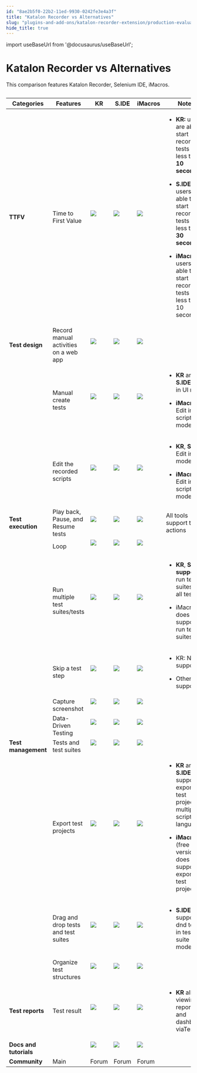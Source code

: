 ```yaml
---
id: "8ae2b5f0-22b2-11ed-9930-0242fe3e4a3f"
title: "Katalon Recorder vs Alternatives"
slug: "plugins-and-add-ons/katalon-recorder-extension/production-evaluation-center/katalon-recorder-vs-alternatives"
hide_title: true
---
```

import useBaseUrl from '@docusaurus/useBaseUrl';

  

# <a id="id" class="anchor_top_offset"/><a id="ariaid-title1" class="anchor_top_offset"/>Katalon Recorder vs Alternatives

  
    
<p xmlns="http://www.w3.org/1999/xhtml" className="p">This comparison features Katalon Recorder, Selenium IDE,   iMacros.</p> 
    
<table xmlns="http://www.w3.org/1999/xhtml" className="table anchor_top_offset" id="id__bea3d020-3957-47a3-b039-3b7b1779884f"><caption /><thead className="thead">     <tr className>       <th className="entry anchor_top_offset" id="id__bea3d020-3957-47a3-b039-3b7b1779884f__entry__1">         <strong className="ph b">Categories</strong>       </th>       <th className="entry anchor_top_offset" id="id__bea3d020-3957-47a3-b039-3b7b1779884f__entry__2">         <strong className="ph b">Features</strong>       </th>       <th className="entry anchor_top_offset" id="id__bea3d020-3957-47a3-b039-3b7b1779884f__entry__3">         <strong className="ph b">KR</strong>       </th>       <th className="entry anchor_top_offset" id="id__bea3d020-3957-47a3-b039-3b7b1779884f__entry__4">         <strong className="ph b">S.IDE</strong>       </th>       <th className="entry anchor_top_offset" id="id__bea3d020-3957-47a3-b039-3b7b1779884f__entry__5">         <strong className="ph b">iMacros</strong>       </th>       <th className="entry anchor_top_offset" id="id__bea3d020-3957-47a3-b039-3b7b1779884f__entry__6">         <strong className="ph b">Notes</strong>       </th>     </tr>   </thead><tbody className="tbody">     <tr className>       <td className="entry" headers="id__bea3d020-3957-47a3-b039-3b7b1779884f__entry__1 id__bea3d020-3957-47a3-b039-3b7b1779884f__entry__2 id__bea3d020-3957-47a3-b039-3b7b1779884f__entry__3 id__bea3d020-3957-47a3-b039-3b7b1779884f__entry__4 id__bea3d020-3957-47a3-b039-3b7b1779884f__entry__5 id__bea3d020-3957-47a3-b039-3b7b1779884f__entry__6 ">         <strong className="ph b">TTFV</strong>       </td>       <td className="entry" headers="id__bea3d020-3957-47a3-b039-3b7b1779884f__entry__1 id__bea3d020-3957-47a3-b039-3b7b1779884f__entry__2 id__bea3d020-3957-47a3-b039-3b7b1779884f__entry__3 id__bea3d020-3957-47a3-b039-3b7b1779884f__entry__4 id__bea3d020-3957-47a3-b039-3b7b1779884f__entry__5 id__bea3d020-3957-47a3-b039-3b7b1779884f__entry__6 ">Time to First Value</td>       <td className="entry" headers="id__bea3d020-3957-47a3-b039-3b7b1779884f__entry__1 id__bea3d020-3957-47a3-b039-3b7b1779884f__entry__2 id__bea3d020-3957-47a3-b039-3b7b1779884f__entry__3 id__bea3d020-3957-47a3-b039-3b7b1779884f__entry__4 id__bea3d020-3957-47a3-b039-3b7b1779884f__entry__5 id__bea3d020-3957-47a3-b039-3b7b1779884f__entry__6 ">         <img className="image" src={useBaseUrl("https://raw.githubusercontent.com/katalon-studio/docs-images/master/katalon-recorder/docs/jtbd/katalon-recorder-vs-selenium-ide/image1.png")} /><br /><br />       </td>       <td className="entry" headers="id__bea3d020-3957-47a3-b039-3b7b1779884f__entry__1 id__bea3d020-3957-47a3-b039-3b7b1779884f__entry__2 id__bea3d020-3957-47a3-b039-3b7b1779884f__entry__3 id__bea3d020-3957-47a3-b039-3b7b1779884f__entry__4 id__bea3d020-3957-47a3-b039-3b7b1779884f__entry__5 id__bea3d020-3957-47a3-b039-3b7b1779884f__entry__6 ">         <img className="image" src={useBaseUrl("https://raw.githubusercontent.com/katalon-studio/docs-images/master/katalon-recorder/docs/jtbd/katalon-recorder-vs-selenium-ide/image2.png")} /><br /><br />       </td>       <td className="entry" headers="id__bea3d020-3957-47a3-b039-3b7b1779884f__entry__1 id__bea3d020-3957-47a3-b039-3b7b1779884f__entry__2 id__bea3d020-3957-47a3-b039-3b7b1779884f__entry__3 id__bea3d020-3957-47a3-b039-3b7b1779884f__entry__4 id__bea3d020-3957-47a3-b039-3b7b1779884f__entry__5 id__bea3d020-3957-47a3-b039-3b7b1779884f__entry__6 ">         <img className="image" src={useBaseUrl("https://raw.githubusercontent.com/katalon-studio/docs-images/master/katalon-recorder/docs/jtbd/katalon-recorder-vs-selenium-ide/image1.png")} /><br /><br />       </td>       <td className="entry" headers="id__bea3d020-3957-47a3-b039-3b7b1779884f__entry__1 id__bea3d020-3957-47a3-b039-3b7b1779884f__entry__2 id__bea3d020-3957-47a3-b039-3b7b1779884f__entry__3 id__bea3d020-3957-47a3-b039-3b7b1779884f__entry__4 id__bea3d020-3957-47a3-b039-3b7b1779884f__entry__5 id__bea3d020-3957-47a3-b039-3b7b1779884f__entry__6 ">         <ul className="ul">           <li className="li">             <p className="p">               <strong className="ph b">KR:</strong> users are able to start recording tests in               less than <strong className="ph b">10 seconds</strong>             </p>           </li>           <li className="li">             <p className="p">               <strong className="ph b">S.IDE:</strong> users are able to start recording tests               in less then <strong className="ph b">30 seconds</strong>             </p>           </li>           <li className="li">             <p className="p">               <strong className="ph b">iMacros:</strong> users are able to start recording               tests in less than 10 seconds</p>           </li>         </ul>       </td>     </tr>     <tr className>       <td className="entry" headers="id__bea3d020-3957-47a3-b039-3b7b1779884f__entry__1 id__bea3d020-3957-47a3-b039-3b7b1779884f__entry__2 id__bea3d020-3957-47a3-b039-3b7b1779884f__entry__3 id__bea3d020-3957-47a3-b039-3b7b1779884f__entry__4 id__bea3d020-3957-47a3-b039-3b7b1779884f__entry__5 id__bea3d020-3957-47a3-b039-3b7b1779884f__entry__6 ">         <strong className="ph b">Test design</strong>       </td>       <td className="entry" headers="id__bea3d020-3957-47a3-b039-3b7b1779884f__entry__1 id__bea3d020-3957-47a3-b039-3b7b1779884f__entry__2 id__bea3d020-3957-47a3-b039-3b7b1779884f__entry__3 id__bea3d020-3957-47a3-b039-3b7b1779884f__entry__4 id__bea3d020-3957-47a3-b039-3b7b1779884f__entry__5 id__bea3d020-3957-47a3-b039-3b7b1779884f__entry__6 ">Record manual activities on a web app</td>       <td className="entry" headers="id__bea3d020-3957-47a3-b039-3b7b1779884f__entry__1 id__bea3d020-3957-47a3-b039-3b7b1779884f__entry__2 id__bea3d020-3957-47a3-b039-3b7b1779884f__entry__3 id__bea3d020-3957-47a3-b039-3b7b1779884f__entry__4 id__bea3d020-3957-47a3-b039-3b7b1779884f__entry__5 id__bea3d020-3957-47a3-b039-3b7b1779884f__entry__6 ">         <img className="image" src={useBaseUrl("https://raw.githubusercontent.com/katalon-studio/docs-images/master/katalon-recorder/docs/jtbd/katalon-recorder-vs-selenium-ide/image1.png")} /><br /><br />       </td>       <td className="entry" headers="id__bea3d020-3957-47a3-b039-3b7b1779884f__entry__1 id__bea3d020-3957-47a3-b039-3b7b1779884f__entry__2 id__bea3d020-3957-47a3-b039-3b7b1779884f__entry__3 id__bea3d020-3957-47a3-b039-3b7b1779884f__entry__4 id__bea3d020-3957-47a3-b039-3b7b1779884f__entry__5 id__bea3d020-3957-47a3-b039-3b7b1779884f__entry__6 ">         <img className="image" src={useBaseUrl("https://raw.githubusercontent.com/katalon-studio/docs-images/master/katalon-recorder/docs/jtbd/katalon-recorder-vs-selenium-ide/image1.png")} /><br /><br />       </td>       <td className="entry" headers="id__bea3d020-3957-47a3-b039-3b7b1779884f__entry__1 id__bea3d020-3957-47a3-b039-3b7b1779884f__entry__2 id__bea3d020-3957-47a3-b039-3b7b1779884f__entry__3 id__bea3d020-3957-47a3-b039-3b7b1779884f__entry__4 id__bea3d020-3957-47a3-b039-3b7b1779884f__entry__5 id__bea3d020-3957-47a3-b039-3b7b1779884f__entry__6 ">         <img className="image" src={useBaseUrl("https://raw.githubusercontent.com/katalon-studio/docs-images/master/katalon-recorder/docs/jtbd/katalon-recorder-vs-selenium-ide/image1.png")} /><br /><br />       </td>       <td className="entry" headers="id__bea3d020-3957-47a3-b039-3b7b1779884f__entry__1 id__bea3d020-3957-47a3-b039-3b7b1779884f__entry__2 id__bea3d020-3957-47a3-b039-3b7b1779884f__entry__3 id__bea3d020-3957-47a3-b039-3b7b1779884f__entry__4 id__bea3d020-3957-47a3-b039-3b7b1779884f__entry__5 id__bea3d020-3957-47a3-b039-3b7b1779884f__entry__6 ">       </td></tr>     <tr className>       <td className="entry" headers="id__bea3d020-3957-47a3-b039-3b7b1779884f__entry__1 id__bea3d020-3957-47a3-b039-3b7b1779884f__entry__2 id__bea3d020-3957-47a3-b039-3b7b1779884f__entry__3 id__bea3d020-3957-47a3-b039-3b7b1779884f__entry__4 id__bea3d020-3957-47a3-b039-3b7b1779884f__entry__5 id__bea3d020-3957-47a3-b039-3b7b1779884f__entry__6 ">       </td><td className="entry" headers="id__bea3d020-3957-47a3-b039-3b7b1779884f__entry__1 id__bea3d020-3957-47a3-b039-3b7b1779884f__entry__2 id__bea3d020-3957-47a3-b039-3b7b1779884f__entry__3 id__bea3d020-3957-47a3-b039-3b7b1779884f__entry__4 id__bea3d020-3957-47a3-b039-3b7b1779884f__entry__5 id__bea3d020-3957-47a3-b039-3b7b1779884f__entry__6 ">Manual create tests</td>       <td className="entry" headers="id__bea3d020-3957-47a3-b039-3b7b1779884f__entry__1 id__bea3d020-3957-47a3-b039-3b7b1779884f__entry__2 id__bea3d020-3957-47a3-b039-3b7b1779884f__entry__3 id__bea3d020-3957-47a3-b039-3b7b1779884f__entry__4 id__bea3d020-3957-47a3-b039-3b7b1779884f__entry__5 id__bea3d020-3957-47a3-b039-3b7b1779884f__entry__6 ">         <img className="image" src={useBaseUrl("https://raw.githubusercontent.com/katalon-studio/docs-images/master/katalon-recorder/docs/jtbd/katalon-recorder-vs-selenium-ide/image1.png")} /><br /><br />       </td>       <td className="entry" headers="id__bea3d020-3957-47a3-b039-3b7b1779884f__entry__1 id__bea3d020-3957-47a3-b039-3b7b1779884f__entry__2 id__bea3d020-3957-47a3-b039-3b7b1779884f__entry__3 id__bea3d020-3957-47a3-b039-3b7b1779884f__entry__4 id__bea3d020-3957-47a3-b039-3b7b1779884f__entry__5 id__bea3d020-3957-47a3-b039-3b7b1779884f__entry__6 ">         <img className="image" src={useBaseUrl("https://raw.githubusercontent.com/katalon-studio/docs-images/master/katalon-recorder/docs/jtbd/katalon-recorder-vs-selenium-ide/image1.png")} /><br /><br />       </td>       <td className="entry" headers="id__bea3d020-3957-47a3-b039-3b7b1779884f__entry__1 id__bea3d020-3957-47a3-b039-3b7b1779884f__entry__2 id__bea3d020-3957-47a3-b039-3b7b1779884f__entry__3 id__bea3d020-3957-47a3-b039-3b7b1779884f__entry__4 id__bea3d020-3957-47a3-b039-3b7b1779884f__entry__5 id__bea3d020-3957-47a3-b039-3b7b1779884f__entry__6 ">         <img className="image" src={useBaseUrl("https://raw.githubusercontent.com/katalon-studio/docs-images/master/katalon-recorder/docs/jtbd/katalon-recorder-vs-selenium-ide/image1.png")} /><br /><br />       </td>       <td className="entry" headers="id__bea3d020-3957-47a3-b039-3b7b1779884f__entry__1 id__bea3d020-3957-47a3-b039-3b7b1779884f__entry__2 id__bea3d020-3957-47a3-b039-3b7b1779884f__entry__3 id__bea3d020-3957-47a3-b039-3b7b1779884f__entry__4 id__bea3d020-3957-47a3-b039-3b7b1779884f__entry__5 id__bea3d020-3957-47a3-b039-3b7b1779884f__entry__6 ">         <ul className="ul">           <li className="li">             <p className="p">               <strong className="ph b">KR</strong> and <strong className="ph b">S.IDE</strong>: Edit in UI               mode</p>           </li>           <li className="li">             <p className="p">               <strong className="ph b">iMacros</strong>: Edit in scripting mode</p>           </li>         </ul>       </td>     </tr>     <tr className>       <td className="entry" headers="id__bea3d020-3957-47a3-b039-3b7b1779884f__entry__1 id__bea3d020-3957-47a3-b039-3b7b1779884f__entry__2 id__bea3d020-3957-47a3-b039-3b7b1779884f__entry__3 id__bea3d020-3957-47a3-b039-3b7b1779884f__entry__4 id__bea3d020-3957-47a3-b039-3b7b1779884f__entry__5 id__bea3d020-3957-47a3-b039-3b7b1779884f__entry__6 ">       </td><td className="entry" headers="id__bea3d020-3957-47a3-b039-3b7b1779884f__entry__1 id__bea3d020-3957-47a3-b039-3b7b1779884f__entry__2 id__bea3d020-3957-47a3-b039-3b7b1779884f__entry__3 id__bea3d020-3957-47a3-b039-3b7b1779884f__entry__4 id__bea3d020-3957-47a3-b039-3b7b1779884f__entry__5 id__bea3d020-3957-47a3-b039-3b7b1779884f__entry__6 ">Edit the recorded scripts</td>       <td className="entry" headers="id__bea3d020-3957-47a3-b039-3b7b1779884f__entry__1 id__bea3d020-3957-47a3-b039-3b7b1779884f__entry__2 id__bea3d020-3957-47a3-b039-3b7b1779884f__entry__3 id__bea3d020-3957-47a3-b039-3b7b1779884f__entry__4 id__bea3d020-3957-47a3-b039-3b7b1779884f__entry__5 id__bea3d020-3957-47a3-b039-3b7b1779884f__entry__6 ">         <img className="image" src={useBaseUrl("https://raw.githubusercontent.com/katalon-studio/docs-images/master/katalon-recorder/docs/jtbd/katalon-recorder-vs-selenium-ide/image1.png")} /><br /><br />       </td>       <td className="entry" headers="id__bea3d020-3957-47a3-b039-3b7b1779884f__entry__1 id__bea3d020-3957-47a3-b039-3b7b1779884f__entry__2 id__bea3d020-3957-47a3-b039-3b7b1779884f__entry__3 id__bea3d020-3957-47a3-b039-3b7b1779884f__entry__4 id__bea3d020-3957-47a3-b039-3b7b1779884f__entry__5 id__bea3d020-3957-47a3-b039-3b7b1779884f__entry__6 ">         <img className="image" src={useBaseUrl("https://raw.githubusercontent.com/katalon-studio/docs-images/master/katalon-recorder/docs/jtbd/katalon-recorder-vs-selenium-ide/image1.png")} /><br /><br />       </td>       <td className="entry" headers="id__bea3d020-3957-47a3-b039-3b7b1779884f__entry__1 id__bea3d020-3957-47a3-b039-3b7b1779884f__entry__2 id__bea3d020-3957-47a3-b039-3b7b1779884f__entry__3 id__bea3d020-3957-47a3-b039-3b7b1779884f__entry__4 id__bea3d020-3957-47a3-b039-3b7b1779884f__entry__5 id__bea3d020-3957-47a3-b039-3b7b1779884f__entry__6 ">         <img className="image" src={useBaseUrl("https://raw.githubusercontent.com/katalon-studio/docs-images/master/katalon-recorder/docs/jtbd/katalon-recorder-vs-selenium-ide/image1.png")} /><br /><br />       </td>       <td className="entry" headers="id__bea3d020-3957-47a3-b039-3b7b1779884f__entry__1 id__bea3d020-3957-47a3-b039-3b7b1779884f__entry__2 id__bea3d020-3957-47a3-b039-3b7b1779884f__entry__3 id__bea3d020-3957-47a3-b039-3b7b1779884f__entry__4 id__bea3d020-3957-47a3-b039-3b7b1779884f__entry__5 id__bea3d020-3957-47a3-b039-3b7b1779884f__entry__6 ">         <ul className="ul">           <li className="li">             <p className="p">               <strong className="ph b">KR</strong>, <strong className="ph b">S.IDE</strong>: Edit in UI mode</p>           </li>           <li className="li">             <p className="p">               <strong className="ph b">iMacros</strong>: Edit in scripting mode</p>           </li>         </ul>       </td>     </tr>     <tr className>       <td className="entry" headers="id__bea3d020-3957-47a3-b039-3b7b1779884f__entry__1 id__bea3d020-3957-47a3-b039-3b7b1779884f__entry__2 id__bea3d020-3957-47a3-b039-3b7b1779884f__entry__3 id__bea3d020-3957-47a3-b039-3b7b1779884f__entry__4 id__bea3d020-3957-47a3-b039-3b7b1779884f__entry__5 id__bea3d020-3957-47a3-b039-3b7b1779884f__entry__6 ">         <strong className="ph b">Test execution</strong>       </td>       <td className="entry" headers="id__bea3d020-3957-47a3-b039-3b7b1779884f__entry__1 id__bea3d020-3957-47a3-b039-3b7b1779884f__entry__2 id__bea3d020-3957-47a3-b039-3b7b1779884f__entry__3 id__bea3d020-3957-47a3-b039-3b7b1779884f__entry__4 id__bea3d020-3957-47a3-b039-3b7b1779884f__entry__5 id__bea3d020-3957-47a3-b039-3b7b1779884f__entry__6 ">Play back, Pause, and Resume tests</td>       <td className="entry" headers="id__bea3d020-3957-47a3-b039-3b7b1779884f__entry__1 id__bea3d020-3957-47a3-b039-3b7b1779884f__entry__2 id__bea3d020-3957-47a3-b039-3b7b1779884f__entry__3 id__bea3d020-3957-47a3-b039-3b7b1779884f__entry__4 id__bea3d020-3957-47a3-b039-3b7b1779884f__entry__5 id__bea3d020-3957-47a3-b039-3b7b1779884f__entry__6 ">         <img className="image" src={useBaseUrl("https://raw.githubusercontent.com/katalon-studio/docs-images/master/katalon-recorder/docs/jtbd/katalon-recorder-vs-selenium-ide/image1.png")} /><br /><br />       </td>       <td className="entry" headers="id__bea3d020-3957-47a3-b039-3b7b1779884f__entry__1 id__bea3d020-3957-47a3-b039-3b7b1779884f__entry__2 id__bea3d020-3957-47a3-b039-3b7b1779884f__entry__3 id__bea3d020-3957-47a3-b039-3b7b1779884f__entry__4 id__bea3d020-3957-47a3-b039-3b7b1779884f__entry__5 id__bea3d020-3957-47a3-b039-3b7b1779884f__entry__6 ">         <img className="image" src={useBaseUrl("https://raw.githubusercontent.com/katalon-studio/docs-images/master/katalon-recorder/docs/jtbd/katalon-recorder-vs-selenium-ide/image1.png")} /><br /><br />       </td>       <td className="entry" headers="id__bea3d020-3957-47a3-b039-3b7b1779884f__entry__1 id__bea3d020-3957-47a3-b039-3b7b1779884f__entry__2 id__bea3d020-3957-47a3-b039-3b7b1779884f__entry__3 id__bea3d020-3957-47a3-b039-3b7b1779884f__entry__4 id__bea3d020-3957-47a3-b039-3b7b1779884f__entry__5 id__bea3d020-3957-47a3-b039-3b7b1779884f__entry__6 ">         <img className="image" src={useBaseUrl("https://raw.githubusercontent.com/katalon-studio/docs-images/master/katalon-recorder/docs/jtbd/katalon-recorder-vs-selenium-ide/image1.png")} /><br /><br />       </td>       <td className="entry" headers="id__bea3d020-3957-47a3-b039-3b7b1779884f__entry__1 id__bea3d020-3957-47a3-b039-3b7b1779884f__entry__2 id__bea3d020-3957-47a3-b039-3b7b1779884f__entry__3 id__bea3d020-3957-47a3-b039-3b7b1779884f__entry__4 id__bea3d020-3957-47a3-b039-3b7b1779884f__entry__5 id__bea3d020-3957-47a3-b039-3b7b1779884f__entry__6 ">All tools support these actions</td>     </tr>     <tr className>       <td className="entry" headers="id__bea3d020-3957-47a3-b039-3b7b1779884f__entry__1 id__bea3d020-3957-47a3-b039-3b7b1779884f__entry__2 id__bea3d020-3957-47a3-b039-3b7b1779884f__entry__3 id__bea3d020-3957-47a3-b039-3b7b1779884f__entry__4 id__bea3d020-3957-47a3-b039-3b7b1779884f__entry__5 id__bea3d020-3957-47a3-b039-3b7b1779884f__entry__6 ">       </td><td className="entry" headers="id__bea3d020-3957-47a3-b039-3b7b1779884f__entry__1 id__bea3d020-3957-47a3-b039-3b7b1779884f__entry__2 id__bea3d020-3957-47a3-b039-3b7b1779884f__entry__3 id__bea3d020-3957-47a3-b039-3b7b1779884f__entry__4 id__bea3d020-3957-47a3-b039-3b7b1779884f__entry__5 id__bea3d020-3957-47a3-b039-3b7b1779884f__entry__6 ">Loop</td>       <td className="entry" headers="id__bea3d020-3957-47a3-b039-3b7b1779884f__entry__1 id__bea3d020-3957-47a3-b039-3b7b1779884f__entry__2 id__bea3d020-3957-47a3-b039-3b7b1779884f__entry__3 id__bea3d020-3957-47a3-b039-3b7b1779884f__entry__4 id__bea3d020-3957-47a3-b039-3b7b1779884f__entry__5 id__bea3d020-3957-47a3-b039-3b7b1779884f__entry__6 ">         <img className="image" src={useBaseUrl("https://raw.githubusercontent.com/katalon-studio/docs-images/master/katalon-recorder/docs/jtbd/katalon-recorder-vs-selenium-ide/image1.png")} /><br /><br />       </td>       <td className="entry" headers="id__bea3d020-3957-47a3-b039-3b7b1779884f__entry__1 id__bea3d020-3957-47a3-b039-3b7b1779884f__entry__2 id__bea3d020-3957-47a3-b039-3b7b1779884f__entry__3 id__bea3d020-3957-47a3-b039-3b7b1779884f__entry__4 id__bea3d020-3957-47a3-b039-3b7b1779884f__entry__5 id__bea3d020-3957-47a3-b039-3b7b1779884f__entry__6 ">         <img className="image" src={useBaseUrl("https://raw.githubusercontent.com/katalon-studio/docs-images/master/katalon-recorder/docs/jtbd/katalon-recorder-vs-selenium-ide/image1.png")} /><br /><br />       </td>       <td className="entry" headers="id__bea3d020-3957-47a3-b039-3b7b1779884f__entry__1 id__bea3d020-3957-47a3-b039-3b7b1779884f__entry__2 id__bea3d020-3957-47a3-b039-3b7b1779884f__entry__3 id__bea3d020-3957-47a3-b039-3b7b1779884f__entry__4 id__bea3d020-3957-47a3-b039-3b7b1779884f__entry__5 id__bea3d020-3957-47a3-b039-3b7b1779884f__entry__6 ">         <img className="image" src={useBaseUrl("https://raw.githubusercontent.com/katalon-studio/docs-images/master/katalon-recorder/docs/jtbd/katalon-recorder-vs-selenium-ide/image1.png")} /><br /><br />       </td>       <td className="entry" headers="id__bea3d020-3957-47a3-b039-3b7b1779884f__entry__1 id__bea3d020-3957-47a3-b039-3b7b1779884f__entry__2 id__bea3d020-3957-47a3-b039-3b7b1779884f__entry__3 id__bea3d020-3957-47a3-b039-3b7b1779884f__entry__4 id__bea3d020-3957-47a3-b039-3b7b1779884f__entry__5 id__bea3d020-3957-47a3-b039-3b7b1779884f__entry__6 ">       </td></tr>     <tr className>       <td className="entry" headers="id__bea3d020-3957-47a3-b039-3b7b1779884f__entry__1 id__bea3d020-3957-47a3-b039-3b7b1779884f__entry__2 id__bea3d020-3957-47a3-b039-3b7b1779884f__entry__3 id__bea3d020-3957-47a3-b039-3b7b1779884f__entry__4 id__bea3d020-3957-47a3-b039-3b7b1779884f__entry__5 id__bea3d020-3957-47a3-b039-3b7b1779884f__entry__6 ">       </td><td className="entry" headers="id__bea3d020-3957-47a3-b039-3b7b1779884f__entry__1 id__bea3d020-3957-47a3-b039-3b7b1779884f__entry__2 id__bea3d020-3957-47a3-b039-3b7b1779884f__entry__3 id__bea3d020-3957-47a3-b039-3b7b1779884f__entry__4 id__bea3d020-3957-47a3-b039-3b7b1779884f__entry__5 id__bea3d020-3957-47a3-b039-3b7b1779884f__entry__6 ">Run multiple test suites/tests</td>       <td className="entry" headers="id__bea3d020-3957-47a3-b039-3b7b1779884f__entry__1 id__bea3d020-3957-47a3-b039-3b7b1779884f__entry__2 id__bea3d020-3957-47a3-b039-3b7b1779884f__entry__3 id__bea3d020-3957-47a3-b039-3b7b1779884f__entry__4 id__bea3d020-3957-47a3-b039-3b7b1779884f__entry__5 id__bea3d020-3957-47a3-b039-3b7b1779884f__entry__6 ">         <img className="image" src={useBaseUrl("https://raw.githubusercontent.com/katalon-studio/docs-images/master/katalon-recorder/docs/jtbd/katalon-recorder-vs-selenium-ide/image1.png")} /><br /><br />       </td>       <td className="entry" headers="id__bea3d020-3957-47a3-b039-3b7b1779884f__entry__1 id__bea3d020-3957-47a3-b039-3b7b1779884f__entry__2 id__bea3d020-3957-47a3-b039-3b7b1779884f__entry__3 id__bea3d020-3957-47a3-b039-3b7b1779884f__entry__4 id__bea3d020-3957-47a3-b039-3b7b1779884f__entry__5 id__bea3d020-3957-47a3-b039-3b7b1779884f__entry__6 ">         <img className="image" src={useBaseUrl("https://raw.githubusercontent.com/katalon-studio/docs-images/master/katalon-recorder/docs/jtbd/katalon-recorder-vs-selenium-ide/image1.png")} /><br /><br />       </td>       <td className="entry" headers="id__bea3d020-3957-47a3-b039-3b7b1779884f__entry__1 id__bea3d020-3957-47a3-b039-3b7b1779884f__entry__2 id__bea3d020-3957-47a3-b039-3b7b1779884f__entry__3 id__bea3d020-3957-47a3-b039-3b7b1779884f__entry__4 id__bea3d020-3957-47a3-b039-3b7b1779884f__entry__5 id__bea3d020-3957-47a3-b039-3b7b1779884f__entry__6 ">         <img className="image" src={useBaseUrl("https://raw.githubusercontent.com/katalon-studio/docs-images/master/katalon-recorder/docs/jtbd/katalon-recorder-vs-selenium-ide/image3.png")} /><br /><br />       </td>       <td className="entry" headers="id__bea3d020-3957-47a3-b039-3b7b1779884f__entry__1 id__bea3d020-3957-47a3-b039-3b7b1779884f__entry__2 id__bea3d020-3957-47a3-b039-3b7b1779884f__entry__3 id__bea3d020-3957-47a3-b039-3b7b1779884f__entry__4 id__bea3d020-3957-47a3-b039-3b7b1779884f__entry__5 id__bea3d020-3957-47a3-b039-3b7b1779884f__entry__6 ">         <ul className="ul">           <li className="li">             <p className="p">               <strong className="ph b">KR</strong>, <strong className="ph b">S.IDE</strong>               <strong className="ph b">support</strong> run test suites and all tests</p>           </li>           <li className="li">             <p className="p">iMacros does not support run test suites</p>           </li>         </ul>       </td>     </tr>     <tr className>       <td className="entry" headers="id__bea3d020-3957-47a3-b039-3b7b1779884f__entry__1 id__bea3d020-3957-47a3-b039-3b7b1779884f__entry__2 id__bea3d020-3957-47a3-b039-3b7b1779884f__entry__3 id__bea3d020-3957-47a3-b039-3b7b1779884f__entry__4 id__bea3d020-3957-47a3-b039-3b7b1779884f__entry__5 id__bea3d020-3957-47a3-b039-3b7b1779884f__entry__6 ">       </td><td className="entry" headers="id__bea3d020-3957-47a3-b039-3b7b1779884f__entry__1 id__bea3d020-3957-47a3-b039-3b7b1779884f__entry__2 id__bea3d020-3957-47a3-b039-3b7b1779884f__entry__3 id__bea3d020-3957-47a3-b039-3b7b1779884f__entry__4 id__bea3d020-3957-47a3-b039-3b7b1779884f__entry__5 id__bea3d020-3957-47a3-b039-3b7b1779884f__entry__6 ">Skip a test step</td>       <td className="entry" headers="id__bea3d020-3957-47a3-b039-3b7b1779884f__entry__1 id__bea3d020-3957-47a3-b039-3b7b1779884f__entry__2 id__bea3d020-3957-47a3-b039-3b7b1779884f__entry__3 id__bea3d020-3957-47a3-b039-3b7b1779884f__entry__4 id__bea3d020-3957-47a3-b039-3b7b1779884f__entry__5 id__bea3d020-3957-47a3-b039-3b7b1779884f__entry__6 ">         <img className="image" src={useBaseUrl("https://raw.githubusercontent.com/katalon-studio/docs-images/master/katalon-recorder/docs/jtbd/katalon-recorder-vs-selenium-ide/image3.png")} /><br /><br />       </td>       <td className="entry" headers="id__bea3d020-3957-47a3-b039-3b7b1779884f__entry__1 id__bea3d020-3957-47a3-b039-3b7b1779884f__entry__2 id__bea3d020-3957-47a3-b039-3b7b1779884f__entry__3 id__bea3d020-3957-47a3-b039-3b7b1779884f__entry__4 id__bea3d020-3957-47a3-b039-3b7b1779884f__entry__5 id__bea3d020-3957-47a3-b039-3b7b1779884f__entry__6 ">         <img className="image" src={useBaseUrl("https://raw.githubusercontent.com/katalon-studio/docs-images/master/katalon-recorder/docs/jtbd/katalon-recorder-vs-selenium-ide/image1.png")} /><br /><br />       </td>       <td className="entry" headers="id__bea3d020-3957-47a3-b039-3b7b1779884f__entry__1 id__bea3d020-3957-47a3-b039-3b7b1779884f__entry__2 id__bea3d020-3957-47a3-b039-3b7b1779884f__entry__3 id__bea3d020-3957-47a3-b039-3b7b1779884f__entry__4 id__bea3d020-3957-47a3-b039-3b7b1779884f__entry__5 id__bea3d020-3957-47a3-b039-3b7b1779884f__entry__6 ">         <img className="image" src={useBaseUrl("https://raw.githubusercontent.com/katalon-studio/docs-images/master/katalon-recorder/docs/jtbd/katalon-recorder-vs-selenium-ide/image1.png")} /><br /><br />       </td>       <td className="entry" headers="id__bea3d020-3957-47a3-b039-3b7b1779884f__entry__1 id__bea3d020-3957-47a3-b039-3b7b1779884f__entry__2 id__bea3d020-3957-47a3-b039-3b7b1779884f__entry__3 id__bea3d020-3957-47a3-b039-3b7b1779884f__entry__4 id__bea3d020-3957-47a3-b039-3b7b1779884f__entry__5 id__bea3d020-3957-47a3-b039-3b7b1779884f__entry__6 ">         <ul className="ul">           <li className="li">             <p className="p">KR: Not support</p>           </li>           <li className="li">             <p className="p">Others: support</p>           </li>         </ul>       </td>     </tr>     <tr className>       <td className="entry" headers="id__bea3d020-3957-47a3-b039-3b7b1779884f__entry__1 id__bea3d020-3957-47a3-b039-3b7b1779884f__entry__2 id__bea3d020-3957-47a3-b039-3b7b1779884f__entry__3 id__bea3d020-3957-47a3-b039-3b7b1779884f__entry__4 id__bea3d020-3957-47a3-b039-3b7b1779884f__entry__5 id__bea3d020-3957-47a3-b039-3b7b1779884f__entry__6 ">       </td><td className="entry" headers="id__bea3d020-3957-47a3-b039-3b7b1779884f__entry__1 id__bea3d020-3957-47a3-b039-3b7b1779884f__entry__2 id__bea3d020-3957-47a3-b039-3b7b1779884f__entry__3 id__bea3d020-3957-47a3-b039-3b7b1779884f__entry__4 id__bea3d020-3957-47a3-b039-3b7b1779884f__entry__5 id__bea3d020-3957-47a3-b039-3b7b1779884f__entry__6 ">Capture screenshot</td>       <td className="entry" headers="id__bea3d020-3957-47a3-b039-3b7b1779884f__entry__1 id__bea3d020-3957-47a3-b039-3b7b1779884f__entry__2 id__bea3d020-3957-47a3-b039-3b7b1779884f__entry__3 id__bea3d020-3957-47a3-b039-3b7b1779884f__entry__4 id__bea3d020-3957-47a3-b039-3b7b1779884f__entry__5 id__bea3d020-3957-47a3-b039-3b7b1779884f__entry__6 ">         <img className="image" src={useBaseUrl("https://raw.githubusercontent.com/katalon-studio/docs-images/master/katalon-recorder/docs/jtbd/katalon-recorder-vs-selenium-ide/image1.png")} /><br /><br />       </td>       <td className="entry" headers="id__bea3d020-3957-47a3-b039-3b7b1779884f__entry__1 id__bea3d020-3957-47a3-b039-3b7b1779884f__entry__2 id__bea3d020-3957-47a3-b039-3b7b1779884f__entry__3 id__bea3d020-3957-47a3-b039-3b7b1779884f__entry__4 id__bea3d020-3957-47a3-b039-3b7b1779884f__entry__5 id__bea3d020-3957-47a3-b039-3b7b1779884f__entry__6 ">         <img className="image" src={useBaseUrl("https://raw.githubusercontent.com/katalon-studio/docs-images/master/katalon-recorder/docs/jtbd/katalon-recorder-vs-selenium-ide/image3.png")} /><br /><br />       </td>       <td className="entry" headers="id__bea3d020-3957-47a3-b039-3b7b1779884f__entry__1 id__bea3d020-3957-47a3-b039-3b7b1779884f__entry__2 id__bea3d020-3957-47a3-b039-3b7b1779884f__entry__3 id__bea3d020-3957-47a3-b039-3b7b1779884f__entry__4 id__bea3d020-3957-47a3-b039-3b7b1779884f__entry__5 id__bea3d020-3957-47a3-b039-3b7b1779884f__entry__6 ">         <img className="image" src={useBaseUrl("https://raw.githubusercontent.com/katalon-studio/docs-images/master/katalon-recorder/docs/jtbd/katalon-recorder-vs-selenium-ide/image3.png")} /><br /><br />       </td>       <td className="entry" headers="id__bea3d020-3957-47a3-b039-3b7b1779884f__entry__1 id__bea3d020-3957-47a3-b039-3b7b1779884f__entry__2 id__bea3d020-3957-47a3-b039-3b7b1779884f__entry__3 id__bea3d020-3957-47a3-b039-3b7b1779884f__entry__4 id__bea3d020-3957-47a3-b039-3b7b1779884f__entry__5 id__bea3d020-3957-47a3-b039-3b7b1779884f__entry__6 ">       </td></tr>     <tr className>       <td className="entry" headers="id__bea3d020-3957-47a3-b039-3b7b1779884f__entry__1 id__bea3d020-3957-47a3-b039-3b7b1779884f__entry__2 id__bea3d020-3957-47a3-b039-3b7b1779884f__entry__3 id__bea3d020-3957-47a3-b039-3b7b1779884f__entry__4 id__bea3d020-3957-47a3-b039-3b7b1779884f__entry__5 id__bea3d020-3957-47a3-b039-3b7b1779884f__entry__6 ">       </td><td className="entry" headers="id__bea3d020-3957-47a3-b039-3b7b1779884f__entry__1 id__bea3d020-3957-47a3-b039-3b7b1779884f__entry__2 id__bea3d020-3957-47a3-b039-3b7b1779884f__entry__3 id__bea3d020-3957-47a3-b039-3b7b1779884f__entry__4 id__bea3d020-3957-47a3-b039-3b7b1779884f__entry__5 id__bea3d020-3957-47a3-b039-3b7b1779884f__entry__6 ">Data-Driven Testing</td>       <td className="entry" headers="id__bea3d020-3957-47a3-b039-3b7b1779884f__entry__1 id__bea3d020-3957-47a3-b039-3b7b1779884f__entry__2 id__bea3d020-3957-47a3-b039-3b7b1779884f__entry__3 id__bea3d020-3957-47a3-b039-3b7b1779884f__entry__4 id__bea3d020-3957-47a3-b039-3b7b1779884f__entry__5 id__bea3d020-3957-47a3-b039-3b7b1779884f__entry__6 ">         <img className="image" src={useBaseUrl("https://raw.githubusercontent.com/katalon-studio/docs-images/master/katalon-recorder/docs/jtbd/katalon-recorder-vs-selenium-ide/image1.png")} /><br /><br />       </td>       <td className="entry" headers="id__bea3d020-3957-47a3-b039-3b7b1779884f__entry__1 id__bea3d020-3957-47a3-b039-3b7b1779884f__entry__2 id__bea3d020-3957-47a3-b039-3b7b1779884f__entry__3 id__bea3d020-3957-47a3-b039-3b7b1779884f__entry__4 id__bea3d020-3957-47a3-b039-3b7b1779884f__entry__5 id__bea3d020-3957-47a3-b039-3b7b1779884f__entry__6 ">         <img className="image" src={useBaseUrl("https://raw.githubusercontent.com/katalon-studio/docs-images/master/katalon-recorder/docs/jtbd/katalon-recorder-vs-selenium-ide/image3.png")} /><br /><br />       </td>       <td className="entry" headers="id__bea3d020-3957-47a3-b039-3b7b1779884f__entry__1 id__bea3d020-3957-47a3-b039-3b7b1779884f__entry__2 id__bea3d020-3957-47a3-b039-3b7b1779884f__entry__3 id__bea3d020-3957-47a3-b039-3b7b1779884f__entry__4 id__bea3d020-3957-47a3-b039-3b7b1779884f__entry__5 id__bea3d020-3957-47a3-b039-3b7b1779884f__entry__6 ">         <img className="image" src={useBaseUrl("https://raw.githubusercontent.com/katalon-studio/docs-images/master/katalon-recorder/docs/jtbd/katalon-recorder-vs-selenium-ide/image3.png")} /><br /><br />       </td>       <td className="entry" headers="id__bea3d020-3957-47a3-b039-3b7b1779884f__entry__1 id__bea3d020-3957-47a3-b039-3b7b1779884f__entry__2 id__bea3d020-3957-47a3-b039-3b7b1779884f__entry__3 id__bea3d020-3957-47a3-b039-3b7b1779884f__entry__4 id__bea3d020-3957-47a3-b039-3b7b1779884f__entry__5 id__bea3d020-3957-47a3-b039-3b7b1779884f__entry__6 ">       </td></tr>     <tr className>       <td className="entry" headers="id__bea3d020-3957-47a3-b039-3b7b1779884f__entry__1 id__bea3d020-3957-47a3-b039-3b7b1779884f__entry__2 id__bea3d020-3957-47a3-b039-3b7b1779884f__entry__3 id__bea3d020-3957-47a3-b039-3b7b1779884f__entry__4 id__bea3d020-3957-47a3-b039-3b7b1779884f__entry__5 id__bea3d020-3957-47a3-b039-3b7b1779884f__entry__6 ">         <strong className="ph b">Test management</strong>       </td>       <td className="entry" headers="id__bea3d020-3957-47a3-b039-3b7b1779884f__entry__1 id__bea3d020-3957-47a3-b039-3b7b1779884f__entry__2 id__bea3d020-3957-47a3-b039-3b7b1779884f__entry__3 id__bea3d020-3957-47a3-b039-3b7b1779884f__entry__4 id__bea3d020-3957-47a3-b039-3b7b1779884f__entry__5 id__bea3d020-3957-47a3-b039-3b7b1779884f__entry__6 ">Tests and test suites</td>       <td className="entry" headers="id__bea3d020-3957-47a3-b039-3b7b1779884f__entry__1 id__bea3d020-3957-47a3-b039-3b7b1779884f__entry__2 id__bea3d020-3957-47a3-b039-3b7b1779884f__entry__3 id__bea3d020-3957-47a3-b039-3b7b1779884f__entry__4 id__bea3d020-3957-47a3-b039-3b7b1779884f__entry__5 id__bea3d020-3957-47a3-b039-3b7b1779884f__entry__6 ">         <img className="image" src={useBaseUrl("https://raw.githubusercontent.com/katalon-studio/docs-images/master/katalon-recorder/docs/jtbd/katalon-recorder-vs-selenium-ide/image1.png")} /><br /><br />       </td>       <td className="entry" headers="id__bea3d020-3957-47a3-b039-3b7b1779884f__entry__1 id__bea3d020-3957-47a3-b039-3b7b1779884f__entry__2 id__bea3d020-3957-47a3-b039-3b7b1779884f__entry__3 id__bea3d020-3957-47a3-b039-3b7b1779884f__entry__4 id__bea3d020-3957-47a3-b039-3b7b1779884f__entry__5 id__bea3d020-3957-47a3-b039-3b7b1779884f__entry__6 ">         <img className="image" src={useBaseUrl("https://raw.githubusercontent.com/katalon-studio/docs-images/master/katalon-recorder/docs/jtbd/katalon-recorder-vs-selenium-ide/image1.png")} /><br /><br />       </td>       <td className="entry" headers="id__bea3d020-3957-47a3-b039-3b7b1779884f__entry__1 id__bea3d020-3957-47a3-b039-3b7b1779884f__entry__2 id__bea3d020-3957-47a3-b039-3b7b1779884f__entry__3 id__bea3d020-3957-47a3-b039-3b7b1779884f__entry__4 id__bea3d020-3957-47a3-b039-3b7b1779884f__entry__5 id__bea3d020-3957-47a3-b039-3b7b1779884f__entry__6 ">         <img className="image" src={useBaseUrl("https://raw.githubusercontent.com/katalon-studio/docs-images/master/katalon-recorder/docs/jtbd/katalon-recorder-vs-selenium-ide/image1.png")} /><br /><br />       </td>       <td className="entry" headers="id__bea3d020-3957-47a3-b039-3b7b1779884f__entry__1 id__bea3d020-3957-47a3-b039-3b7b1779884f__entry__2 id__bea3d020-3957-47a3-b039-3b7b1779884f__entry__3 id__bea3d020-3957-47a3-b039-3b7b1779884f__entry__4 id__bea3d020-3957-47a3-b039-3b7b1779884f__entry__5 id__bea3d020-3957-47a3-b039-3b7b1779884f__entry__6 ">       </td></tr>     <tr className>       <td className="entry" headers="id__bea3d020-3957-47a3-b039-3b7b1779884f__entry__1 id__bea3d020-3957-47a3-b039-3b7b1779884f__entry__2 id__bea3d020-3957-47a3-b039-3b7b1779884f__entry__3 id__bea3d020-3957-47a3-b039-3b7b1779884f__entry__4 id__bea3d020-3957-47a3-b039-3b7b1779884f__entry__5 id__bea3d020-3957-47a3-b039-3b7b1779884f__entry__6 ">       </td><td className="entry" headers="id__bea3d020-3957-47a3-b039-3b7b1779884f__entry__1 id__bea3d020-3957-47a3-b039-3b7b1779884f__entry__2 id__bea3d020-3957-47a3-b039-3b7b1779884f__entry__3 id__bea3d020-3957-47a3-b039-3b7b1779884f__entry__4 id__bea3d020-3957-47a3-b039-3b7b1779884f__entry__5 id__bea3d020-3957-47a3-b039-3b7b1779884f__entry__6 ">Export test projects</td>       <td className="entry" headers="id__bea3d020-3957-47a3-b039-3b7b1779884f__entry__1 id__bea3d020-3957-47a3-b039-3b7b1779884f__entry__2 id__bea3d020-3957-47a3-b039-3b7b1779884f__entry__3 id__bea3d020-3957-47a3-b039-3b7b1779884f__entry__4 id__bea3d020-3957-47a3-b039-3b7b1779884f__entry__5 id__bea3d020-3957-47a3-b039-3b7b1779884f__entry__6 ">         <img className="image" src={useBaseUrl("https://raw.githubusercontent.com/katalon-studio/docs-images/master/katalon-recorder/docs/jtbd/katalon-recorder-vs-selenium-ide/image1.png")} /><br /><br />       </td>       <td className="entry" headers="id__bea3d020-3957-47a3-b039-3b7b1779884f__entry__1 id__bea3d020-3957-47a3-b039-3b7b1779884f__entry__2 id__bea3d020-3957-47a3-b039-3b7b1779884f__entry__3 id__bea3d020-3957-47a3-b039-3b7b1779884f__entry__4 id__bea3d020-3957-47a3-b039-3b7b1779884f__entry__5 id__bea3d020-3957-47a3-b039-3b7b1779884f__entry__6 ">         <img className="image" src={useBaseUrl("https://raw.githubusercontent.com/katalon-studio/docs-images/master/katalon-recorder/docs/jtbd/katalon-recorder-vs-selenium-ide/image1.png")} /><br /><br />       </td>       <td className="entry" headers="id__bea3d020-3957-47a3-b039-3b7b1779884f__entry__1 id__bea3d020-3957-47a3-b039-3b7b1779884f__entry__2 id__bea3d020-3957-47a3-b039-3b7b1779884f__entry__3 id__bea3d020-3957-47a3-b039-3b7b1779884f__entry__4 id__bea3d020-3957-47a3-b039-3b7b1779884f__entry__5 id__bea3d020-3957-47a3-b039-3b7b1779884f__entry__6 ">         <img className="image" src={useBaseUrl("https://raw.githubusercontent.com/katalon-studio/docs-images/master/katalon-recorder/docs/jtbd/katalon-recorder-vs-selenium-ide/image2.png")} /><br /><br />       </td>       <td className="entry" headers="id__bea3d020-3957-47a3-b039-3b7b1779884f__entry__1 id__bea3d020-3957-47a3-b039-3b7b1779884f__entry__2 id__bea3d020-3957-47a3-b039-3b7b1779884f__entry__3 id__bea3d020-3957-47a3-b039-3b7b1779884f__entry__4 id__bea3d020-3957-47a3-b039-3b7b1779884f__entry__5 id__bea3d020-3957-47a3-b039-3b7b1779884f__entry__6 ">         <ul className="ul">           <li className="li">             <p className="p">               <strong className="ph b">KR</strong> and <strong className="ph b">S.IDE</strong> support exporting               test projects to multiple scripting languages</p>           </li>           <li className="li">             <p className="p">               <strong className="ph b">iMacros</strong> (free version) does not support               exporting test projects.</p>           </li>         </ul>       </td>     </tr>     <tr className>       <td className="entry" headers="id__bea3d020-3957-47a3-b039-3b7b1779884f__entry__1 id__bea3d020-3957-47a3-b039-3b7b1779884f__entry__2 id__bea3d020-3957-47a3-b039-3b7b1779884f__entry__3 id__bea3d020-3957-47a3-b039-3b7b1779884f__entry__4 id__bea3d020-3957-47a3-b039-3b7b1779884f__entry__5 id__bea3d020-3957-47a3-b039-3b7b1779884f__entry__6 ">       </td><td className="entry" headers="id__bea3d020-3957-47a3-b039-3b7b1779884f__entry__1 id__bea3d020-3957-47a3-b039-3b7b1779884f__entry__2 id__bea3d020-3957-47a3-b039-3b7b1779884f__entry__3 id__bea3d020-3957-47a3-b039-3b7b1779884f__entry__4 id__bea3d020-3957-47a3-b039-3b7b1779884f__entry__5 id__bea3d020-3957-47a3-b039-3b7b1779884f__entry__6 ">Drag and drop tests and test suites</td>       <td className="entry" headers="id__bea3d020-3957-47a3-b039-3b7b1779884f__entry__1 id__bea3d020-3957-47a3-b039-3b7b1779884f__entry__2 id__bea3d020-3957-47a3-b039-3b7b1779884f__entry__3 id__bea3d020-3957-47a3-b039-3b7b1779884f__entry__4 id__bea3d020-3957-47a3-b039-3b7b1779884f__entry__5 id__bea3d020-3957-47a3-b039-3b7b1779884f__entry__6 ">         <img className="image" src={useBaseUrl("https://raw.githubusercontent.com/katalon-studio/docs-images/master/katalon-recorder/docs/jtbd/katalon-recorder-vs-selenium-ide/image1.png")} /><br /><br />       </td>       <td className="entry" headers="id__bea3d020-3957-47a3-b039-3b7b1779884f__entry__1 id__bea3d020-3957-47a3-b039-3b7b1779884f__entry__2 id__bea3d020-3957-47a3-b039-3b7b1779884f__entry__3 id__bea3d020-3957-47a3-b039-3b7b1779884f__entry__4 id__bea3d020-3957-47a3-b039-3b7b1779884f__entry__5 id__bea3d020-3957-47a3-b039-3b7b1779884f__entry__6 ">         <img className="image" src={useBaseUrl("https://raw.githubusercontent.com/katalon-studio/docs-images/master/katalon-recorder/docs/jtbd/katalon-recorder-vs-selenium-ide/image2.png")} /><br /><br />       </td>       <td className="entry" headers="id__bea3d020-3957-47a3-b039-3b7b1779884f__entry__1 id__bea3d020-3957-47a3-b039-3b7b1779884f__entry__2 id__bea3d020-3957-47a3-b039-3b7b1779884f__entry__3 id__bea3d020-3957-47a3-b039-3b7b1779884f__entry__4 id__bea3d020-3957-47a3-b039-3b7b1779884f__entry__5 id__bea3d020-3957-47a3-b039-3b7b1779884f__entry__6 ">         <img className="image" src={useBaseUrl("https://raw.githubusercontent.com/katalon-studio/docs-images/master/katalon-recorder/docs/jtbd/katalon-recorder-vs-selenium-ide/image1.png")} /><br /><br />       </td>       <td className="entry" headers="id__bea3d020-3957-47a3-b039-3b7b1779884f__entry__1 id__bea3d020-3957-47a3-b039-3b7b1779884f__entry__2 id__bea3d020-3957-47a3-b039-3b7b1779884f__entry__3 id__bea3d020-3957-47a3-b039-3b7b1779884f__entry__4 id__bea3d020-3957-47a3-b039-3b7b1779884f__entry__5 id__bea3d020-3957-47a3-b039-3b7b1779884f__entry__6 ">         <ul className="ul">           <li className="li">             <p className="p">               <strong className="ph b">S.IDE</strong> only supports dnd tests in test suite               view mode</p>           </li>         </ul>       </td>     </tr>     <tr className>       <td className="entry" headers="id__bea3d020-3957-47a3-b039-3b7b1779884f__entry__1 id__bea3d020-3957-47a3-b039-3b7b1779884f__entry__2 id__bea3d020-3957-47a3-b039-3b7b1779884f__entry__3 id__bea3d020-3957-47a3-b039-3b7b1779884f__entry__4 id__bea3d020-3957-47a3-b039-3b7b1779884f__entry__5 id__bea3d020-3957-47a3-b039-3b7b1779884f__entry__6 ">       </td><td className="entry" headers="id__bea3d020-3957-47a3-b039-3b7b1779884f__entry__1 id__bea3d020-3957-47a3-b039-3b7b1779884f__entry__2 id__bea3d020-3957-47a3-b039-3b7b1779884f__entry__3 id__bea3d020-3957-47a3-b039-3b7b1779884f__entry__4 id__bea3d020-3957-47a3-b039-3b7b1779884f__entry__5 id__bea3d020-3957-47a3-b039-3b7b1779884f__entry__6 ">Organize test structures</td>       <td className="entry" headers="id__bea3d020-3957-47a3-b039-3b7b1779884f__entry__1 id__bea3d020-3957-47a3-b039-3b7b1779884f__entry__2 id__bea3d020-3957-47a3-b039-3b7b1779884f__entry__3 id__bea3d020-3957-47a3-b039-3b7b1779884f__entry__4 id__bea3d020-3957-47a3-b039-3b7b1779884f__entry__5 id__bea3d020-3957-47a3-b039-3b7b1779884f__entry__6 ">         <img className="image" src={useBaseUrl("https://raw.githubusercontent.com/katalon-studio/docs-images/master/katalon-recorder/docs/jtbd/katalon-recorder-vs-selenium-ide/image1.png")} /><br /><br />       </td>       <td className="entry" headers="id__bea3d020-3957-47a3-b039-3b7b1779884f__entry__1 id__bea3d020-3957-47a3-b039-3b7b1779884f__entry__2 id__bea3d020-3957-47a3-b039-3b7b1779884f__entry__3 id__bea3d020-3957-47a3-b039-3b7b1779884f__entry__4 id__bea3d020-3957-47a3-b039-3b7b1779884f__entry__5 id__bea3d020-3957-47a3-b039-3b7b1779884f__entry__6 ">         <img className="image" src={useBaseUrl("https://raw.githubusercontent.com/katalon-studio/docs-images/master/katalon-recorder/docs/jtbd/katalon-recorder-vs-selenium-ide/image1.png")} /><br /><br />       </td>       <td className="entry" headers="id__bea3d020-3957-47a3-b039-3b7b1779884f__entry__1 id__bea3d020-3957-47a3-b039-3b7b1779884f__entry__2 id__bea3d020-3957-47a3-b039-3b7b1779884f__entry__3 id__bea3d020-3957-47a3-b039-3b7b1779884f__entry__4 id__bea3d020-3957-47a3-b039-3b7b1779884f__entry__5 id__bea3d020-3957-47a3-b039-3b7b1779884f__entry__6 ">         <img className="image" src={useBaseUrl("https://raw.githubusercontent.com/katalon-studio/docs-images/master/katalon-recorder/docs/jtbd/katalon-recorder-vs-selenium-ide/image1.png")} /><br /><br />       </td>       <td className="entry" headers="id__bea3d020-3957-47a3-b039-3b7b1779884f__entry__1 id__bea3d020-3957-47a3-b039-3b7b1779884f__entry__2 id__bea3d020-3957-47a3-b039-3b7b1779884f__entry__3 id__bea3d020-3957-47a3-b039-3b7b1779884f__entry__4 id__bea3d020-3957-47a3-b039-3b7b1779884f__entry__5 id__bea3d020-3957-47a3-b039-3b7b1779884f__entry__6 ">       </td></tr>     <tr className>       <td className="entry" headers="id__bea3d020-3957-47a3-b039-3b7b1779884f__entry__1 id__bea3d020-3957-47a3-b039-3b7b1779884f__entry__2 id__bea3d020-3957-47a3-b039-3b7b1779884f__entry__3 id__bea3d020-3957-47a3-b039-3b7b1779884f__entry__4 id__bea3d020-3957-47a3-b039-3b7b1779884f__entry__5 id__bea3d020-3957-47a3-b039-3b7b1779884f__entry__6 ">         <strong className="ph b">Test reports</strong>       </td>       <td className="entry" headers="id__bea3d020-3957-47a3-b039-3b7b1779884f__entry__1 id__bea3d020-3957-47a3-b039-3b7b1779884f__entry__2 id__bea3d020-3957-47a3-b039-3b7b1779884f__entry__3 id__bea3d020-3957-47a3-b039-3b7b1779884f__entry__4 id__bea3d020-3957-47a3-b039-3b7b1779884f__entry__5 id__bea3d020-3957-47a3-b039-3b7b1779884f__entry__6 ">Test result</td>       <td className="entry" headers="id__bea3d020-3957-47a3-b039-3b7b1779884f__entry__1 id__bea3d020-3957-47a3-b039-3b7b1779884f__entry__2 id__bea3d020-3957-47a3-b039-3b7b1779884f__entry__3 id__bea3d020-3957-47a3-b039-3b7b1779884f__entry__4 id__bea3d020-3957-47a3-b039-3b7b1779884f__entry__5 id__bea3d020-3957-47a3-b039-3b7b1779884f__entry__6 ">         <img className="image" src={useBaseUrl("https://raw.githubusercontent.com/katalon-studio/docs-images/master/katalon-recorder/docs/jtbd/katalon-recorder-vs-selenium-ide/image1.png")} /><br /><br />       </td>       <td className="entry" headers="id__bea3d020-3957-47a3-b039-3b7b1779884f__entry__1 id__bea3d020-3957-47a3-b039-3b7b1779884f__entry__2 id__bea3d020-3957-47a3-b039-3b7b1779884f__entry__3 id__bea3d020-3957-47a3-b039-3b7b1779884f__entry__4 id__bea3d020-3957-47a3-b039-3b7b1779884f__entry__5 id__bea3d020-3957-47a3-b039-3b7b1779884f__entry__6 ">         <img className="image" src={useBaseUrl("https://raw.githubusercontent.com/katalon-studio/docs-images/master/katalon-recorder/docs/jtbd/katalon-recorder-vs-selenium-ide/image1.png")} /><br /><br />       </td>       <td className="entry" headers="id__bea3d020-3957-47a3-b039-3b7b1779884f__entry__1 id__bea3d020-3957-47a3-b039-3b7b1779884f__entry__2 id__bea3d020-3957-47a3-b039-3b7b1779884f__entry__3 id__bea3d020-3957-47a3-b039-3b7b1779884f__entry__4 id__bea3d020-3957-47a3-b039-3b7b1779884f__entry__5 id__bea3d020-3957-47a3-b039-3b7b1779884f__entry__6 ">         <img className="image" src={useBaseUrl("https://raw.githubusercontent.com/katalon-studio/docs-images/master/katalon-recorder/docs/jtbd/katalon-recorder-vs-selenium-ide/image3.png")} /><br /><br />       </td>       <td className="entry" headers="id__bea3d020-3957-47a3-b039-3b7b1779884f__entry__1 id__bea3d020-3957-47a3-b039-3b7b1779884f__entry__2 id__bea3d020-3957-47a3-b039-3b7b1779884f__entry__3 id__bea3d020-3957-47a3-b039-3b7b1779884f__entry__4 id__bea3d020-3957-47a3-b039-3b7b1779884f__entry__5 id__bea3d020-3957-47a3-b039-3b7b1779884f__entry__6 ">         <ul className="ul">           <li className="li">             <p className="p">               <strong className="ph b">KR</strong> allows viewing reports and dashboard               viaTestOps</p>           </li>         </ul>       </td>     </tr>     <tr className>       <td className="entry" headers="id__bea3d020-3957-47a3-b039-3b7b1779884f__entry__1 id__bea3d020-3957-47a3-b039-3b7b1779884f__entry__2 id__bea3d020-3957-47a3-b039-3b7b1779884f__entry__3 id__bea3d020-3957-47a3-b039-3b7b1779884f__entry__4 id__bea3d020-3957-47a3-b039-3b7b1779884f__entry__5 id__bea3d020-3957-47a3-b039-3b7b1779884f__entry__6 ">         <strong className="ph b">Docs and tutorials</strong>       </td>       <td className="entry" headers="id__bea3d020-3957-47a3-b039-3b7b1779884f__entry__1 id__bea3d020-3957-47a3-b039-3b7b1779884f__entry__2 id__bea3d020-3957-47a3-b039-3b7b1779884f__entry__3 id__bea3d020-3957-47a3-b039-3b7b1779884f__entry__4 id__bea3d020-3957-47a3-b039-3b7b1779884f__entry__5 id__bea3d020-3957-47a3-b039-3b7b1779884f__entry__6 ">       </td><td className="entry" headers="id__bea3d020-3957-47a3-b039-3b7b1779884f__entry__1 id__bea3d020-3957-47a3-b039-3b7b1779884f__entry__2 id__bea3d020-3957-47a3-b039-3b7b1779884f__entry__3 id__bea3d020-3957-47a3-b039-3b7b1779884f__entry__4 id__bea3d020-3957-47a3-b039-3b7b1779884f__entry__5 id__bea3d020-3957-47a3-b039-3b7b1779884f__entry__6 ">         <img className="image" src={useBaseUrl("https://raw.githubusercontent.com/katalon-studio/docs-images/master/katalon-recorder/docs/jtbd/katalon-recorder-vs-selenium-ide/image1.png")} /><br /><br />       </td>       <td className="entry" headers="id__bea3d020-3957-47a3-b039-3b7b1779884f__entry__1 id__bea3d020-3957-47a3-b039-3b7b1779884f__entry__2 id__bea3d020-3957-47a3-b039-3b7b1779884f__entry__3 id__bea3d020-3957-47a3-b039-3b7b1779884f__entry__4 id__bea3d020-3957-47a3-b039-3b7b1779884f__entry__5 id__bea3d020-3957-47a3-b039-3b7b1779884f__entry__6 ">         <img className="image" src={useBaseUrl("https://raw.githubusercontent.com/katalon-studio/docs-images/master/katalon-recorder/docs/jtbd/katalon-recorder-vs-selenium-ide/image1.png")} /><br /><br />       </td>       <td className="entry" headers="id__bea3d020-3957-47a3-b039-3b7b1779884f__entry__1 id__bea3d020-3957-47a3-b039-3b7b1779884f__entry__2 id__bea3d020-3957-47a3-b039-3b7b1779884f__entry__3 id__bea3d020-3957-47a3-b039-3b7b1779884f__entry__4 id__bea3d020-3957-47a3-b039-3b7b1779884f__entry__5 id__bea3d020-3957-47a3-b039-3b7b1779884f__entry__6 ">         <img className="image" src={useBaseUrl("https://raw.githubusercontent.com/katalon-studio/docs-images/master/katalon-recorder/docs/jtbd/katalon-recorder-vs-selenium-ide/image1.png")} /><br /><br />       </td>       <td className="entry" headers="id__bea3d020-3957-47a3-b039-3b7b1779884f__entry__1 id__bea3d020-3957-47a3-b039-3b7b1779884f__entry__2 id__bea3d020-3957-47a3-b039-3b7b1779884f__entry__3 id__bea3d020-3957-47a3-b039-3b7b1779884f__entry__4 id__bea3d020-3957-47a3-b039-3b7b1779884f__entry__5 id__bea3d020-3957-47a3-b039-3b7b1779884f__entry__6 ">       </td></tr>     <tr className>       <td className="entry" headers="id__bea3d020-3957-47a3-b039-3b7b1779884f__entry__1 id__bea3d020-3957-47a3-b039-3b7b1779884f__entry__2 id__bea3d020-3957-47a3-b039-3b7b1779884f__entry__3 id__bea3d020-3957-47a3-b039-3b7b1779884f__entry__4 id__bea3d020-3957-47a3-b039-3b7b1779884f__entry__5 id__bea3d020-3957-47a3-b039-3b7b1779884f__entry__6 ">         <strong className="ph b">Community</strong>       </td>       <td className="entry" headers="id__bea3d020-3957-47a3-b039-3b7b1779884f__entry__1 id__bea3d020-3957-47a3-b039-3b7b1779884f__entry__2 id__bea3d020-3957-47a3-b039-3b7b1779884f__entry__3 id__bea3d020-3957-47a3-b039-3b7b1779884f__entry__4 id__bea3d020-3957-47a3-b039-3b7b1779884f__entry__5 id__bea3d020-3957-47a3-b039-3b7b1779884f__entry__6 ">Main</td>       <td className="entry" headers="id__bea3d020-3957-47a3-b039-3b7b1779884f__entry__1 id__bea3d020-3957-47a3-b039-3b7b1779884f__entry__2 id__bea3d020-3957-47a3-b039-3b7b1779884f__entry__3 id__bea3d020-3957-47a3-b039-3b7b1779884f__entry__4 id__bea3d020-3957-47a3-b039-3b7b1779884f__entry__5 id__bea3d020-3957-47a3-b039-3b7b1779884f__entry__6 ">Forum</td>       <td className="entry" headers="id__bea3d020-3957-47a3-b039-3b7b1779884f__entry__1 id__bea3d020-3957-47a3-b039-3b7b1779884f__entry__2 id__bea3d020-3957-47a3-b039-3b7b1779884f__entry__3 id__bea3d020-3957-47a3-b039-3b7b1779884f__entry__4 id__bea3d020-3957-47a3-b039-3b7b1779884f__entry__5 id__bea3d020-3957-47a3-b039-3b7b1779884f__entry__6 ">Forum</td>       <td className="entry" headers="id__bea3d020-3957-47a3-b039-3b7b1779884f__entry__1 id__bea3d020-3957-47a3-b039-3b7b1779884f__entry__2 id__bea3d020-3957-47a3-b039-3b7b1779884f__entry__3 id__bea3d020-3957-47a3-b039-3b7b1779884f__entry__4 id__bea3d020-3957-47a3-b039-3b7b1779884f__entry__5 id__bea3d020-3957-47a3-b039-3b7b1779884f__entry__6 ">Forum</td>       <td className="entry" headers="id__bea3d020-3957-47a3-b039-3b7b1779884f__entry__1 id__bea3d020-3957-47a3-b039-3b7b1779884f__entry__2 id__bea3d020-3957-47a3-b039-3b7b1779884f__entry__3 id__bea3d020-3957-47a3-b039-3b7b1779884f__entry__4 id__bea3d020-3957-47a3-b039-3b7b1779884f__entry__5 id__bea3d020-3957-47a3-b039-3b7b1779884f__entry__6 ">       </td></tr>   </tbody></table> 
  

